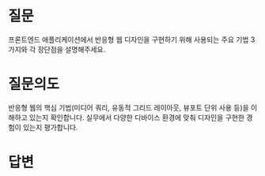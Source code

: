 # 질문
프론트엔드 애플리케이션에서 반응형 웹 디자인을 구현하기 위해 사용되는 주요 기법 3가지와 각 장단점을 설명해주세요.

# 질문의도
반응형 웹의 핵심 기법(미디어 쿼리, 유동적 그리드 레이아웃, 뷰포트 단위 사용 등)을 이해하고 있는지 확인합니다. 실무에서 다양한 디바이스 환경에 맞춰 디자인을 구현한 경험이 있는지 평가합니다.

# 답변